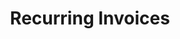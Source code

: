 ---
title: Recurring Invoices
sidebar_position: 7
description: Recurring Invoices
tags:
  - Invoice
  - Recurring Invoices
---